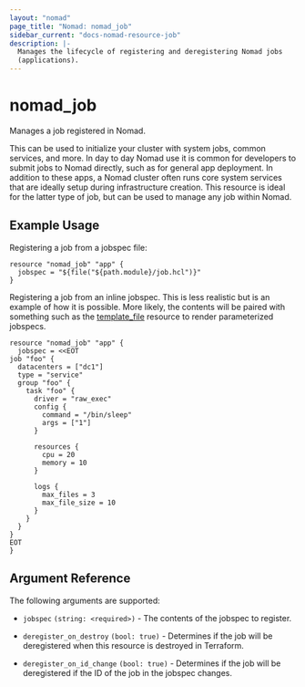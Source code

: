 ```yaml
---
layout: "nomad"
page_title: "Nomad: nomad_job"
sidebar_current: "docs-nomad-resource-job"
description: |-
  Manages the lifecycle of registering and deregistering Nomad jobs
  (applications).
---
```


# nomad_job

Manages a job registered in Nomad.

This can be used to initialize your cluster with system jobs, common services,
and more. In day to day Nomad use it is common for developers to submit jobs to
Nomad directly, such as for general app deployment. In addition to these apps, a
Nomad cluster often runs core system services that are ideally setup during
infrastructure creation. This resource is ideal for the latter type of job, but
can be used to manage any job within Nomad.

## Example Usage

Registering a job from a jobspec file:

```hcl
resource "nomad_job" "app" {
  jobspec = "${file("${path.module}/job.hcl")}"
}
```

Registering a job from an inline jobspec. This is less realistic but
is an example of how it is possible. More likely, the contents will
be paired with something such as the
[template_file](https://www.terraform.io/docs/providers/template/d/file.html)
resource to render parameterized jobspecs.

```hcl
resource "nomad_job" "app" {
  jobspec = <<EOT
job "foo" {
  datacenters = ["dc1"]
  type = "service"
  group "foo" {
    task "foo" {
      driver = "raw_exec"
      config {
        command = "/bin/sleep"
        args = ["1"]
      }

      resources {
        cpu = 20
        memory = 10
      }

      logs {
        max_files = 3
        max_file_size = 10
      }
    }
  }
}
EOT
}
```

## Argument Reference

The following arguments are supported:

- `jobspec` `(string: <required>)` - The contents of the jobspec to register.

- `deregister_on_destroy` `(bool: true)` - Determines if the job will be
  deregistered when this resource is destroyed in Terraform.

- `deregister_on_id_change` `(bool: true)` - Determines if the job will be
  deregistered if the ID of the job in the jobspec changes.

